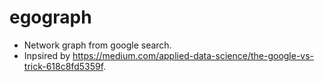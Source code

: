 # egograph
* Network graph from google search. 
* Inpsired by https://medium.com/applied-data-science/the-google-vs-trick-618c8fd5359f.